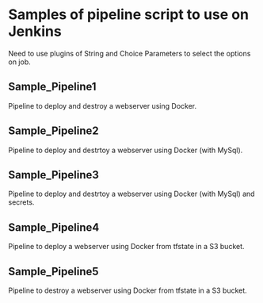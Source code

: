 # Samples of pipeline script to use on Jenkins
Need to use plugins of String and Choice Parameters to select the options on job.

## Sample_Pipeline1
Pipeline to deploy and destroy a webserver using Docker.

## Sample_Pipeline2
Pipeline to deploy and destrtoy a webserver using Docker (with MySql).

## Sample_Pipeline3
Pipeline to deploy and destrtoy a webserver using Docker (with MySql) and secrets.

## Sample_Pipeline4
Pipeline to deploy a webserver using Docker from tfstate in a S3 bucket.

## Sample_Pipeline5
Pipeline to destroy a webserver using Docker from tfstate in a S3 bucket.
